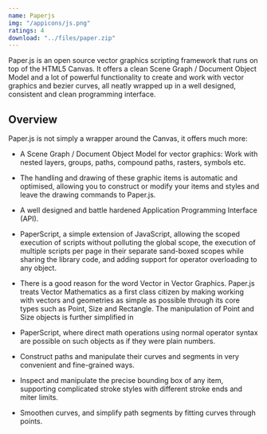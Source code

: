 ```yaml
---
name: Paperjs
img: "/appicons/js.png"
ratings: 4
download: "../files/paper.zip"
---
```


Paper.js is an open source vector graphics scripting framework that runs on top of the HTML5 Canvas. It offers a clean Scene Graph / Document Object Model and a lot of powerful functionality to create and work with vector graphics and bezier curves, all neatly wrapped up in a well designed, consistent and clean programming interface.

## Overview

Paper.js is not simply a wrapper around the Canvas, it offers much more:

- A Scene Graph / Document Object Model for vector graphics: Work with nested layers, groups, paths, compound paths, rasters, symbols etc.

- The handling and drawing of these graphic items is automatic and optimised, allowing you to construct or modify your items and styles and leave the drawing commands to Paper.js.

- A well designed and battle hardened Application Programming Interface (API).

* PaperScript, a simple extension of JavaScript, allowing the scoped execution of scripts without polluting the global scope, the execution of multiple scripts per page in their separate sand-boxed scopes while sharing the library code, and adding support for operator overloading to any object.

- There is a good reason for the word Vector in Vector Graphics. Paper.js treats Vector Mathematics as a first class citizen by making working with vectors and geometries as simple as possible through its core types such as Point, Size and Rectangle. The manipulation of Point and Size objects is further simplified in

* PaperScript, where direct math operations using normal operator syntax are possible on such objects as if they were plain numbers.

* Construct paths and manipulate their curves and segments in very convenient and fine-grained ways.

- Inspect and manipulate the precise bounding box of any item, supporting complicated stroke styles with different stroke ends and miter limits.

- Smoothen curves, and simplify path segments by fitting curves through points.
